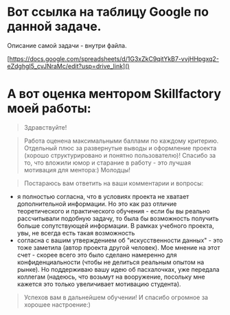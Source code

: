 # Вот ссылка на таблицу Google по данной задаче.

Описание самой задачи - внутри файла.

[https://docs.google.com/spreadsheets/d/1G3xZkC9qitYkB7-vvjHHpgxq2-eZdghgI5_cvJNraMc/edit?usp=drive_link]()



# А вот оценка ментором Skillfactory моей работы:

> Здравствуйте!

> Работа оценена максимальными баллами по каждому критерию. Отдельный плюс за развернутые выводы и оформление проекта (хорошо структурировано и понятно пользователю)! Спасибо за то, что вложили юмор и старание в работу - это лучшая мотивация для ментора:)
> Молодцы!

> Постараюсь вам ответить на ваши комментарии и вопросы:

- я полностью согласна, что в условиях проекта не хватает дополнительной информации. Но это как раз отличие теоретического и практического обучения - если бы вы реально рассчитывали подобную задачу, то  была бы возможность получить больше сопутствующей информации. В рамках учебного проекта, увы, не всегда есть такая возможность
- согласна с вашим утверждением об "искусственности данных" - это тоже заметила (автор проекта другой человек). Мое мнение на этот счет - скорее всего это было сделано намеренно для конфиденциальности (чтобы не делиться реальным опытом на рынке). Но поддерживаю вашу идею об пасхалочках, уже передала коллегам (надеюсь, что возьмут на вооружение, посольку мне кажется это только увеличивает мотивацию студента).

> Успехов вам в дальнейшем обучении! И спасибо огромное за хорошее настроение:)
